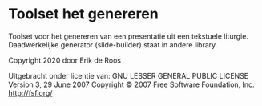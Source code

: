 ﻿# Toolset het genereren

Toolset voor het genereren van een presentatie uit een tekstuele liturgie.
Daadwerkelijke generator (slide-builder) staat in andere library.

Copyright 2020 door Erik de Roos

Uitgebracht onder licentie van:
GNU LESSER GENERAL PUBLIC LICENSE
Version 3, 29 June 2007
Copyright © 2007 Free Software Foundation, Inc. <http://fsf.org/>